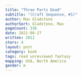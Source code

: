 ```yaml
---
title: "Three Parts Dead"
subtitle: "(Craft Sequence, #1)"
author: Max Gladstone
authorSort: Gladstone, Max
pageCount: 336
date: 2021-08-27
written: 2012
stars: 4
layout: post
category: book
tags: read unreviewed fantasy
mapping: USA, North America
gender: m
---
```

